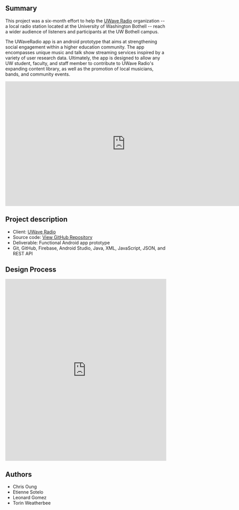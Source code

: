 
## Summary

This project was a six-month effort to help the [UWave Radio](uwave.fm) organization -- a local radio station located at the University of Washington Bothell -- reach a wider audience of listeners and participants at the UW Bothell campus. 

The UWaveRadio app is an android prototype that aims at strengthening social engagement within a higher education community. The app encompasses unique music and talk show streaming services inspired by a variety of user research data. Ultimately, the app is designed to allow any UW student, faculty, and staff member to contribute to UWave Radio's expanding content library, as well as the promotion of local musicians, bands, and community events.

<iframe title="YouTube video player" class="youtube-player" type="text/html" width="750" height="390" src="http://www.youtube.com/embed/iIWvTg5wc0I" frameborder="0" allowFullScreen></iframe>


## Project description

- Client: [UWave Radio](uwave.fm)
- Source code: [View GitHub Repository](https://github.com/chrisoung1/uwave-android-app)
- Deliverable: Functional Android app prototype
- Git, GitHub, Firebase, Android Studio, Java, XML, JavaScript, JSON, and REST API


## Design Process

<iframe src="https://docs.google.com/presentation/d/e/2PACX-1vRHrR_hMKWqeVFWRrEfHaYBRjDf_sbfruLtcaAzsHJpPPESqksKjv96UF0gfMXvi657U_IflOazLZxi/embed?start=false&loop=false&delayms=3000" frameborder="0" width="100%" height="569" allowfullscreen="true" mozallowfullscreen="true" webkitallowfullscreen="true"></iframe>


## Authors

- Chris Oung 
- Etienne Sotelo
- Leonard Gomez
- Torin Weatherbee

